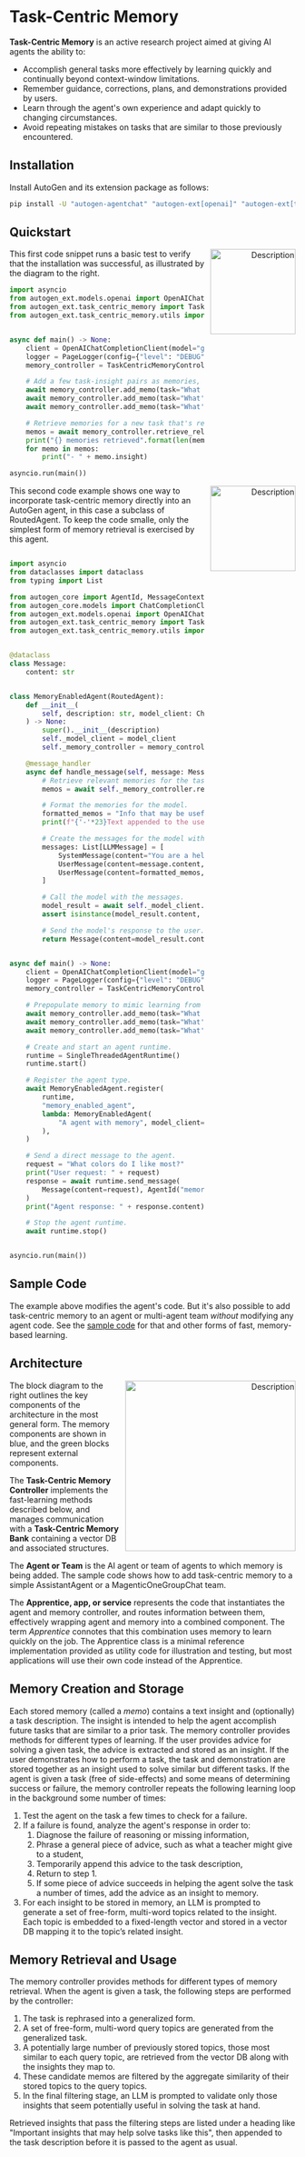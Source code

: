 # Task-Centric Memory

**Task-Centric Memory** is an active research project aimed at giving AI agents the ability to:

* Accomplish general tasks more effectively by learning quickly and continually beyond context-window limitations.
* Remember guidance, corrections, plans, and demonstrations provided by users.
* Learn through the agent's own experience and adapt quickly to changing circumstances.
* Avoid repeating mistakes on tasks that are similar to those previously encountered.

## Installation

Install AutoGen and its extension package as follows:

```bash
pip install -U "autogen-agentchat" "autogen-ext[openai]" "autogen-ext[task-centric-memory]"
```

## Quickstart

<p align="right">
  <img src="../../../imgs/task_centric_memory_2.png" alt="Description" width="150" align="right" style="margin-left: 10px;">
</p>

This first code snippet runs a basic test to verify that the installation was successful,
as illustrated by the diagram to the right. 

```python
import asyncio
from autogen_ext.models.openai import OpenAIChatCompletionClient
from autogen_ext.task_centric_memory import TaskCentricMemoryController
from autogen_ext.task_centric_memory.utils import PageLogger


async def main() -> None:
    client = OpenAIChatCompletionClient(model="gpt-4o")
    logger = PageLogger(config={"level": "DEBUG", "path": "~/pagelogs/quickstart"})  # Optional, but very useful.
    memory_controller = TaskCentricMemoryController(reset=True, client=client, logger=logger)

    # Add a few task-insight pairs as memories, where an insight can be any string that may help solve the task.
    await memory_controller.add_memo(task="What color do I like?", insight="Deep blue is my favorite color")
    await memory_controller.add_memo(task="What's another color I like?", insight="I really like cyan")
    await memory_controller.add_memo(task="What's my favorite food?", insight="Halibut is my favorite")

    # Retrieve memories for a new task that's related to only two of the stored memories.
    memos = await memory_controller.retrieve_relevant_memos(task="What colors do I like most?")
    print("{} memories retrieved".format(len(memos)))
    for memo in memos:
        print("- " + memo.insight)

asyncio.run(main())
```

<p align="right">
  <img src="../../../imgs/task_centric_memory_3.png" alt="Description" width="150" align="right" style="margin-left: 10px;">
</p>

This second code example shows one way to incorporate task-centric memory directly into an AutoGen agent,
in this case a subclass of RoutedAgent.
To keep the code smalle, only the simplest form of memory retrieval is exercised by this agent.

```python

import asyncio
from dataclasses import dataclass
from typing import List

from autogen_core import AgentId, MessageContext, RoutedAgent, SingleThreadedAgentRuntime, message_handler
from autogen_core.models import ChatCompletionClient, LLMMessage, SystemMessage, UserMessage
from autogen_ext.models.openai import OpenAIChatCompletionClient
from autogen_ext.task_centric_memory import TaskCentricMemoryController
from autogen_ext.task_centric_memory.utils import PageLogger


@dataclass
class Message:
    content: str


class MemoryEnabledAgent(RoutedAgent):
    def __init__(
        self, description: str, model_client: ChatCompletionClient, memory_controller: TaskCentricMemoryController
    ) -> None:
        super().__init__(description)
        self._model_client = model_client
        self._memory_controller = memory_controller

    @message_handler
    async def handle_message(self, message: Message, context: MessageContext) -> Message:
        # Retrieve relevant memories for the task.
        memos = await self._memory_controller.retrieve_relevant_memos(task=message.content)

        # Format the memories for the model.
        formatted_memos = "Info that may be useful:\n" + "\n".join(["- " + memo.insight for memo in memos])
        print(f"{'-'*23}Text appended to the user message{'-'*24}\n{formatted_memos}\n{'-'*80}")

        # Create the messages for the model with the retrieved memories.
        messages: List[LLMMessage] = [
            SystemMessage(content="You are a helpful assistant."),
            UserMessage(content=message.content, source="user"),
            UserMessage(content=formatted_memos, source="user"),
        ]

        # Call the model with the messages.
        model_result = await self._model_client.create(messages=messages)
        assert isinstance(model_result.content, str)

        # Send the model's response to the user.
        return Message(content=model_result.content)


async def main() -> None:
    client = OpenAIChatCompletionClient(model="gpt-4o")
    logger = PageLogger(config={"level": "DEBUG", "path": "~/pagelogs/quickstart2"})  # Optional, but very useful.
    memory_controller = TaskCentricMemoryController(reset=True, client=client, logger=logger)

    # Prepopulate memory to mimic learning from a prior session.
    await memory_controller.add_memo(task="What color do I like?", insight="Deep blue is my favorite color")
    await memory_controller.add_memo(task="What's another color I like?", insight="I really like cyan")
    await memory_controller.add_memo(task="What's my favorite food?", insight="Halibut is my favorite")

    # Create and start an agent runtime.
    runtime = SingleThreadedAgentRuntime()
    runtime.start()

    # Register the agent type.
    await MemoryEnabledAgent.register(
        runtime,
        "memory_enabled_agent",
        lambda: MemoryEnabledAgent(
            "A agent with memory", model_client=client, memory_controller=memory_controller
        ),
    )

    # Send a direct message to the agent.
    request = "What colors do I like most?"
    print("User request: " + request)
    response = await runtime.send_message(
        Message(content=request), AgentId("memory_enabled_agent", "default")
    )
    print("Agent response: " + response.content)

    # Stop the agent runtime.
    await runtime.stop()


asyncio.run(main())
```

## Sample Code

The example above modifies the agent's code.
But it's also possible to add task-centric memory to an agent or multi-agent team _without_ modifying any agent code.
See the [sample code](../../../../../samples/task_centric_memory) for that and other forms of fast, memory-based learning.


## Architecture

<p align="right">
  <img src="../../../imgs/task_centric_memory.png" alt="Description" width="300" align="right" style="margin-left: 10px;">
</p>

The block diagram to the right outlines the key components of the architecture in the most general form.
The memory components are shown in blue, and the green blocks represent external components.

The **Task-Centric Memory Controller** implements the fast-learning methods described below,
and manages communication with a **Task-Centric Memory Bank** containing a vector DB and associated structures.

The **Agent or Team** is the AI agent or team of agents to which memory is being added.
The sample code shows how to add task-centric memory to a simple AssistantAgent or a MagenticOneGroupChat team.

The **Apprentice, app, or service** represents the code that instantiates the agent and memory controller,
and routes information between them, effectively wrapping agent and memory into a combined component.
The term _Apprentice_ connotes that this combination uses memory to learn quickly on the job.
The Apprentice class is a minimal reference implementation provided as utility code for illustration and testing,
but most applications will use their own code instead of the Apprentice.

## Memory Creation and Storage

Each stored memory (called a _memo_) contains a text insight and (optionally) a task description.
The insight is intended to help the agent accomplish future tasks that are similar to a prior task.
The memory controller provides methods for different types of learning.
If the user provides advice for solving a given task, the advice is extracted and stored as an insight.
If the user demonstrates how to perform a task,
the task and demonstration are stored together as an insight used to solve similar but different tasks.
If the agent is given a task (free of side-effects) and some means of determining success or failure,
the memory controller repeats the following learning loop in the background some number of times:

1. Test the agent on the task a few times to check for a failure.
2. If a failure is found, analyze the agent's response in order to:
   1. Diagnose the failure of reasoning or missing information,
   2. Phrase a general piece of advice, such as what a teacher might give to a student,
   3. Temporarily append this advice to the task description,
   4. Return to step 1.
   5. If some piece of advice succeeds in helping the agent solve the task a number of times, add the advice as an insight to memory.
3. For each insight to be stored in memory, an LLM is prompted to generate a set of free-form, multi-word topics related to the insight. Each topic is embedded to a fixed-length vector and stored in a vector DB mapping it to the topic’s related insight.

## Memory Retrieval and Usage

The memory controller provides methods for different types of memory retrieval.
When the agent is given a task, the following steps are performed by the controller:
1. The task is rephrased into a generalized form.
2. A set of free-form, multi-word query topics are generated from the generalized task.
3. A potentially large number of previously stored topics, those most similar to each query topic, are retrieved from the vector DB along with the insights they map to.
4. These candidate memos are filtered by the aggregate similarity of their stored topics to the query topics.
5. In the final filtering stage, an LLM is prompted to validate only those insights that seem potentially useful in solving the task at hand.

Retrieved insights that pass the filtering steps are listed under a heading like
"Important insights that may help solve tasks like this", then appended to the task description before it is passed to the agent as usual.
